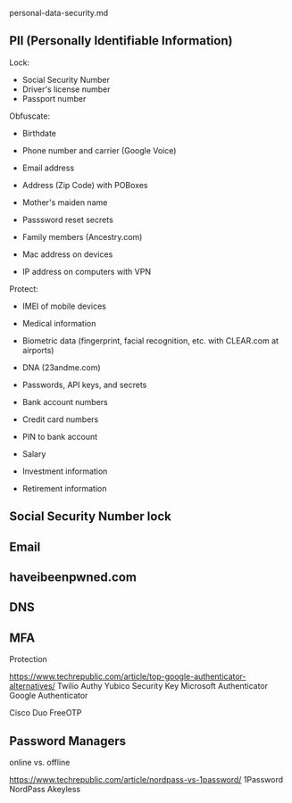 personal-data-security.md

## PII (Personally Identifiable Information)

Lock:
   * Social Security Number
   * Driver's license number
   * Passport number

Obfuscate:
   * Birthdate
   * Phone number and carrier (Google Voice)
   * Email address
   * Address (Zip Code) with POBoxes

   * Mother's maiden name
   * Passsword reset secrets
   * Family members (Ancestry.com)

   * Mac address on devices
   * IP address on computers with VPN

Protect:
   * IMEI of mobile devices

   * Medical information
   * Biometric data (fingerprint, facial recognition, etc. with CLEAR.com at airports)
   * DNA (23andme.com)

   * Passwords, API keys, and secrets

   * Bank account numbers
   * Credit card numbers
   * PIN to bank account

   * Salary
   * Investment information
   * Retirement information

## Social Security Number lock

## Email

## haveibeenpwned.com

## DNS

## MFA

Protection

https://www.techrepublic.com/article/top-google-authenticator-alternatives/
Twilio Authy
Yubico Security Key
Microsoft Authenticator
Google Authenticator

Cisco Duo
FreeOTP

## Password Managers

online vs. offline

https://www.techrepublic.com/article/nordpass-vs-1password/
1Password
NordPass
Akeyless


